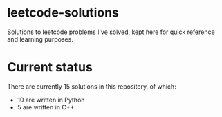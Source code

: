 # leetcode-solutions
Solutions to leetcode problems I've solved, kept here for quick reference and learning purposes.

# Current status

There are currently 15 solutions in this repository, of which:

 - 10 are written in Python
 - 5 are written in C++
